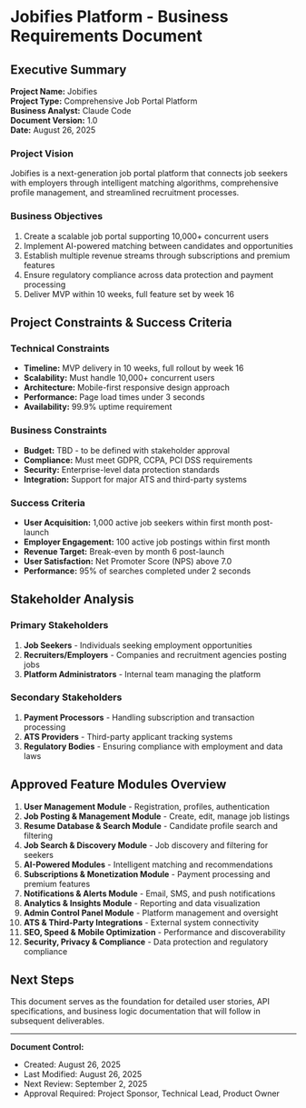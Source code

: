 # Jobifies Platform - Business Requirements Document

## Executive Summary

**Project Name:** Jobifies  
**Project Type:** Comprehensive Job Portal Platform  
**Business Analyst:** Claude Code  
**Document Version:** 1.0  
**Date:** August 26, 2025  

### Project Vision
Jobifies is a next-generation job portal platform that connects job seekers with employers through intelligent matching algorithms, comprehensive profile management, and streamlined recruitment processes.

### Business Objectives
1. Create a scalable job portal supporting 10,000+ concurrent users
2. Implement AI-powered matching between candidates and opportunities
3. Establish multiple revenue streams through subscriptions and premium features
4. Ensure regulatory compliance across data protection and payment processing
5. Deliver MVP within 10 weeks, full feature set by week 16

## Project Constraints & Success Criteria

### Technical Constraints
- **Timeline:** MVP delivery in 10 weeks, full rollout by week 16
- **Scalability:** Must handle 10,000+ concurrent users
- **Architecture:** Mobile-first responsive design approach
- **Performance:** Page load times under 3 seconds
- **Availability:** 99.9% uptime requirement

### Business Constraints
- **Budget:** TBD - to be defined with stakeholder approval
- **Compliance:** Must meet GDPR, CCPA, PCI DSS requirements
- **Security:** Enterprise-level data protection standards
- **Integration:** Support for major ATS and third-party systems

### Success Criteria
- **User Acquisition:** 1,000 active job seekers within first month post-launch
- **Employer Engagement:** 100 active job postings within first month
- **Revenue Target:** Break-even by month 6 post-launch
- **User Satisfaction:** Net Promoter Score (NPS) above 7.0
- **Performance:** 95% of searches completed under 2 seconds

## Stakeholder Analysis

### Primary Stakeholders
1. **Job Seekers** - Individuals seeking employment opportunities
2. **Recruiters/Employers** - Companies and recruitment agencies posting jobs
3. **Platform Administrators** - Internal team managing the platform

### Secondary Stakeholders
1. **Payment Processors** - Handling subscription and transaction processing
2. **ATS Providers** - Third-party applicant tracking systems
3. **Regulatory Bodies** - Ensuring compliance with employment and data laws

## Approved Feature Modules Overview

1. **User Management Module** - Registration, profiles, authentication
2. **Job Posting & Management Module** - Create, edit, manage job listings
3. **Resume Database & Search Module** - Candidate profile search and filtering
4. **Job Search & Discovery Module** - Job discovery and filtering for seekers
5. **AI-Powered Modules** - Intelligent matching and recommendations
6. **Subscriptions & Monetization Module** - Payment processing and premium features
7. **Notifications & Alerts Module** - Email, SMS, and push notifications
8. **Analytics & Insights Module** - Reporting and data visualization
9. **Admin Control Panel Module** - Platform management and oversight
10. **ATS & Third-Party Integrations** - External system connectivity
11. **SEO, Speed & Mobile Optimization** - Performance and discoverability
12. **Security, Privacy & Compliance** - Data protection and regulatory compliance

## Next Steps

This document serves as the foundation for detailed user stories, API specifications, and business logic documentation that will follow in subsequent deliverables.

---

**Document Control:**
- Created: August 26, 2025
- Last Modified: August 26, 2025
- Next Review: September 2, 2025
- Approval Required: Project Sponsor, Technical Lead, Product Owner
